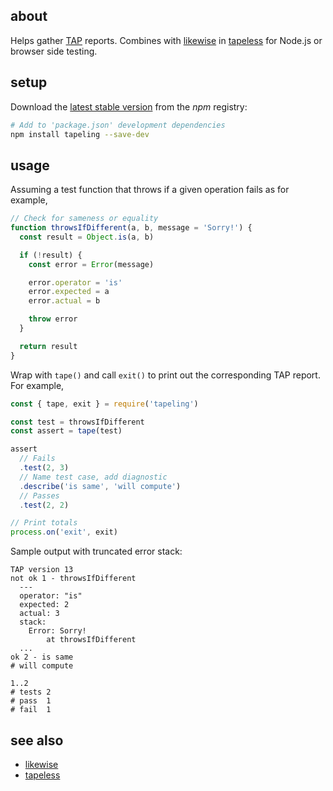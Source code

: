 ## about

Helps gather [TAP](https://testanything.org) reports. Combines with [likewise](https://npm.im/likewise) in [tapeless](https://npm.im/tapeless) for Node.js or browser side testing.

## setup

Download the [latest stable version](https://npm.im/tapeling) from the _npm_ registry:

```sh
# Add to 'package.json' development dependencies
npm install tapeling --save-dev
```

## usage

Assuming a test function that throws if a given operation fails as for example,

```js
// Check for sameness or equality
function throwsIfDifferent(a, b, message = 'Sorry!') {
  const result = Object.is(a, b)

  if (!result) {
    const error = Error(message)

    error.operator = 'is'
    error.expected = a
    error.actual = b

    throw error
  }

  return result
}
```

Wrap with `tape()` and call `exit()` to print out the corresponding TAP report. For example,

```js
const { tape, exit } = require('tapeling')

const test = throwsIfDifferent
const assert = tape(test)

assert
  // Fails
  .test(2, 3)
  // Name test case, add diagnostic
  .describe('is same', 'will compute')
  // Passes
  .test(2, 2)

// Print totals
process.on('exit', exit)
```

Sample output with truncated error stack:

```console
TAP version 13
not ok 1 - throwsIfDifferent
  ---
  operator: "is"
  expected: 2
  actual: 3
  stack:
    Error: Sorry!
        at throwsIfDifferent
  ...
ok 2 - is same
# will compute

1..2
# tests 2
# pass  1
# fail  1
```

## see also

- [likewise](https://github.com/thewhodidthis/likewise)
- [tapeless](https://github.com/thewhodidthis/tapeless)
